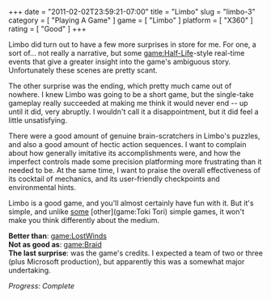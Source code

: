 +++
date = "2011-02-02T23:59:21-07:00"
title = "Limbo"
slug = "limbo-3"
category = [ "Playing A Game" ]
game = [ "Limbo" ]
platform = [ "X360" ]
rating = [ "Good" ]
+++

Limbo did turn out to have a few more surprises in store for me.  For one, a sort of... not really a narrative, but some <game:Half-Life>-style real-time events that give a greater insight into the game's ambiguous story.  Unfortunately these scenes are pretty scant.

The other surprise was the ending, which pretty much came out of nowhere.  I knew Limbo was going to be a short game, but the single-take gameplay really succeeded at making me think it would never end -- up until it did, very abruptly.  I wouldn't call it a disappointment, but it did feel a little unsatisfying.

There were a good amount of genuine brain-scratchers in Limbo's puzzles, and also a good amount of hectic action sequences.  I want to complain about how generally imitative its accomplishments were, and how the imperfect controls made some precision platforming more frustrating than it needed to be.  At the same time, I want to praise the overall effectiveness of its cocktail of mechanics, and its user-friendly checkpoints and environmental hints.

Limbo is a good game, and you'll almost certainly have fun with it.  But it's simple, and unlike [some](game:VVVVVV) [other](game:Toki Tori) simple games, it won't make you think differently about the medium.

<b>Better than</b>: <game:LostWinds>  
<b>Not as good as</b>: <game:Braid>  
<b>The last surprise</b>: was the game's credits.  I expected a team of two or three (plus Microsoft production), but apparently this was a somewhat major undertaking.

<i>Progress: Complete</i>